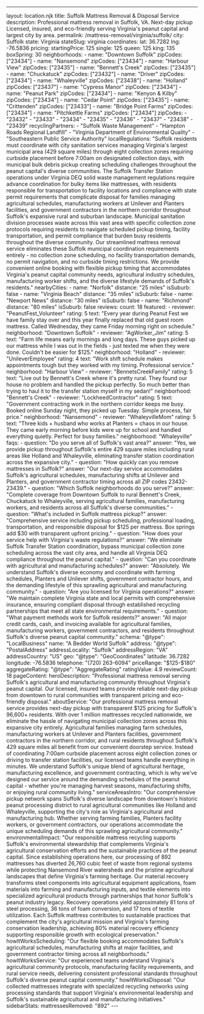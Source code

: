 ---
layout: location.njk
title: Suffolk Mattress Removal & Disposal Service
description: Professional mattress removal in Suffolk, VA. Next-day pickup Licensed, insured, and eco-friendly serving Virginia's peanut capital and largest city by area.
permalink: /mattress-removal/virginia/suffolk/
city: Suffolk state: Virginia stateSlug: virginia coordinates: lat: 36.7282 lng: -76.5836 pricing: startingPrice: 125 single: 125 queen: 125 king: 135 boxSpring: 30 neighborhoods: - name: "Downtown Suffolk" zipCodes: ["23434"] - name: "Nansemond" zipCodes: ["23434"] - name: "Harbour View" zipCodes: ["23435"] - name: "Bennett's Creek" zipCodes: ["23435"] - name: "Chuckatuck" zipCodes: ["23432"] - name: "Driver" zipCodes: ["23434"] - name: "Whaleyville" zipCodes: ["23438"] - name: "Holland" zipCodes: ["23437"] - name: "Cypress Manor" zipCodes: ["23434"] - name: "Peanut Park" zipCodes: ["23434"] - name: "Kenyon & Kilby" zipCodes: ["23434"] - name: "Cedar Point" zipCodes: ["23435"] - name: "Crittenden" zipCodes: ["23433"] - name: "Bridge Point Farms" zipCodes: ["23434"] - name: "Pitchkettle Farms" zipCodes: ["23434"] zipCodes: - "23432" - "23433" - "23434" - "23435" - "23436" - "23437" - "23438" - "23439" recyclingPartners: - "Suffolk Waste Management" - "Hampton Roads Regional Landfill" - "Virginia Department of Environmental Quality" - "Southeastern Public Service Authority" localRegulations: "Suffolk residents must coordinate with city sanitation services managing Virginia's largest municipal area (429 square miles) through eight collection zones requiring curbside placement before 7:00am on designated collection days, with municipal bulk debris pickup creating scheduling challenges throughout the peanut capital's diverse communities. The Suffolk Transfer Station operations under Virginia DEQ solid waste management regulations require advance coordination for bulky items like mattresses, with residents responsible for transportation to facility locations and compliance with state permit requirements that complicate disposal for families managing agricultural schedules, manufacturing workers at Unilever and Planters facilities, and government contractors in the northern corridor throughout Suffolk's expansive rural and suburban landscape. Municipal sanitation division processes waste across this vast area with specific collection zone protocols requiring residents to navigate scheduled pickup timing, facility transportation, and permit compliance that burden busy residents throughout the diverse community. Our streamlined mattress removal service eliminates these Suffolk municipal coordination requirements entirely - no collection zone scheduling, no facility transportation demands, no permit navigation, and no curbside timing restrictions. We provide convenient online booking with flexible pickup timing that accommodates Virginia's peanut capital community needs, agricultural industry schedules, manufacturing worker shifts, and the diverse lifestyle demands of Suffolk's residents." nearbyCities: - name: "Norfolk" distance: "25 miles" isSuburb: false - name: "Virginia Beach" distance: "35 miles" isSuburb: false - name: "Newport News" distance: "30 miles" isSuburb: false - name: "Richmond" distance: "80 miles" isSuburb: false reviews: count: 18 featured: - reviewer: "PeanutFest_Volunteer" rating: 5 text: "Every year during Peanut Fest we have family stay over and this year finally replaced that old guest room mattress. Called Wednesday, they came Friday morning right on schedule." neighborhood: "Downtown Suffolk" - reviewer: "AgWorker_Jim" rating: 5 text: "Farm life means early mornings and long days. These guys picked up our mattress while I was out in the fields - just texted me when they were done. Couldn't be easier for $125." neighborhood: "Holland" - reviewer: "UnileverEmployee" rating: 4 text: "Work shift schedule makes appointments tough but they worked with my timing. Professional service." neighborhood: "Harbour View" - reviewer: "BennetsCreekFamily" rating: 5 text: "Live out by Bennett's Creek where it's pretty rural. They found our house no problem and handled the pickup perfectly. So much better than trying to haul it to the transfer station myself in my sedan!" neighborhood: "Bennett's Creek" - reviewer: "LockheedContractor" rating: 5 text: "Government contracting work in the northern corridor keeps me busy. Booked online Sunday night, they picked up Tuesday. Simple process, fair price." neighborhood: "Nansemond" - reviewer: "WhaleyvilleMom" rating: 5 text: "Three kids + husband who works at Planters = chaos in our house. They came early morning before kids were up for school and handled everything quietly. Perfect for busy families." neighborhood: "Whaleyville" faqs: - question: "Do you serve all of Suffolk's vast area?" answer: "Yes, we provide pickup throughout Suffolk's entire 429 square miles including rural areas like Holland and Whaleyville, eliminating transfer station coordination across the expansive city." - question: "How quickly can you remove mattresses in Suffolk?" answer: "Our next-day service accommodates Suffolk's agricultural schedules, manufacturing shifts at Unilever and Planters, and government contractor timing across all ZIP codes 23432-23439." - question: "Which Suffolk neighborhoods do you serve?" answer: "Complete coverage from Downtown Suffolk to rural Bennett's Creek, Chuckatuck to Whaleyville, serving agricultural families, manufacturing workers, and residents across all Suffolk's diverse communities." - question: "What's included in Suffolk mattress pickup?" answer: "Comprehensive service including pickup scheduling, professional loading, transportation, and responsible disposal for $125 per mattress. Box springs add $30 with transparent upfront pricing." - question: "How does your service help with Virginia's waste regulations?" answer: "We eliminate Suffolk Transfer Station coordination, bypass municipal collection zone scheduling across the vast city area, and handle all Virginia DEQ compliance throughout the peanut capital." - question: "Can you coordinate with agricultural and manufacturing schedules?" answer: "Absolutely. We understand Suffolk's diverse economy and coordinate with farming schedules, Planters and Unilever shifts, government contractor hours, and the demanding lifestyle of this sprawling agricultural and manufacturing community." - question: "Are you licensed for Virginia operations?" answer: "We maintain complete Virginia state and local permits with comprehensive insurance, ensuring compliant disposal through established recycling partnerships that meet all state environmental requirements." - question: "What payment methods work for Suffolk residents?" answer: "All major credit cards, cash, and invoicing available for agricultural families, manufacturing workers, government contractors, and residents throughout Suffolk's diverse peanut capital community." schema: "@type": "LocalBusiness" name: "A Bedder World Suffolk" address: "@type": "PostalAddress" addressLocality: "Suffolk" addressRegion: "VA" addressCountry: "US" geo: "@type": "GeoCoordinates" latitude: 36.7282 longitude: -76.5836 telephone: "(720) 263-6094" priceRange: "$125-$180" aggregateRating: "@type": "AggregateRating" ratingValue: 4.9 reviewCount: 18 pageContent: heroDescription: "Professional mattress removal serving Suffolk's agricultural and manufacturing community throughout Virginia's peanut capital. Our licensed, insured teams provide reliable next-day pickup from downtown to rural communities with transparent pricing and eco-friendly disposal." aboutService: "Our professional mattress removal service provides next-day pickup with transparent $125 pricing for Suffolk's 96,600+ residents. With over 1 million mattresses recycled nationwide, we eliminate the hassle of navigating municipal collection zones across this expansive city entirely. Agricultural families managing farm schedules, manufacturing workers at Unilever and Planters facilities, government contractors in the northern corridor, and rural residents throughout Suffolk's 429 square miles all benefit from our convenient doorstep service. Instead of coordinating 7:00am curbside placement across eight collection zones or driving to transfer station facilities, our licensed teams handle everything in minutes. We understand Suffolk's unique blend of agricultural heritage, manufacturing excellence, and government contracting, which is why we've designed our service around the demanding schedules of the peanut capital - whether you're managing harvest seasons, manufacturing shifts, or enjoying rural community living." serviceAreasIntro: "Our comprehensive pickup network spans Suffolk's diverse landscape from downtown's historic peanut processing district to rural agricultural communities like Holland and Whaleyville, supporting the city's role as Virginia's agricultural and manufacturing hub. Whether serving farming families, Planters facility workers, or government contractors, our operations accommodate the unique scheduling demands of this sprawling agricultural community." environmentalImpact: "Our responsible mattress recycling supports Suffolk's environmental stewardship that complements Virginia's agricultural conservation efforts and the sustainable practices of the peanut capital. Since establishing operations here, our processing of 892 mattresses has diverted 26,760 cubic feet of waste from regional systems while protecting Nansemond River watersheds and the pristine agricultural landscapes that define Virginia's farming heritage. Our material recovery transforms steel components into agricultural equipment applications, foam materials into farming and manufacturing inputs, and textile elements into specialized agricultural products through partnerships that honor Suffolk's peanut industry legacy. Recovery operations yield approximately 81 tons of steel processing, 36 tons of foam conversion, and 17 tons of textile utilization. Each Suffolk mattress contributes to sustainable practices that complement the city's agricultural mission and Virginia's farming conservation leadership, achieving 80% material recovery efficiency supporting responsible growth with ecological preservation." howItWorksScheduling: "Our flexible booking accommodates Suffolk's agricultural schedules, manufacturing shifts at major facilities, and government contractor timing across all neighborhoods." howItWorksService: "Our experienced teams understand Virginia's agricultural community protocols, manufacturing facility requirements, and rural service needs, delivering consistent professional standards throughout Suffolk's diverse peanut capital community." howItWorksDisposal: "Our collected mattresses integrate with specialized recycling networks using processing standards that support Virginia's environmental leadership and Suffolk's sustainable agricultural and manufacturing initiatives." sidebarStats: mattressesRemoved: "892" ---